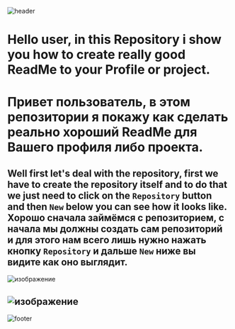 ![header](https://capsule-render.vercel.app/api?type=waving&height=100&color=A3DCBE)
# Hello user, in this Repository i show you how to create really good ReadMe to your Profile or project.
# Привет пользователь, в этом репозитории я покажу как сделать реально хороший ReadMe для Вашего профиля либо проекта.
Well first let's deal with the repository, first we have to create the repository itself and to do that we just need to click on the `Repository` button and then `New` below you can see how it looks like.
Хорошо сначала займёмся с репозиторием, с начала мы должны создать сам репозиторий и для этого нам всего лишь нужно нажать кнопку `Repository` и дальше `New` ниже вы видите как оно выглядит.
-----
![изображение](https://github.com/user-attachments/assets/da935582-a017-4d77-b52c-b80d8ea3ebb1)

![изображение](https://github.com/user-attachments/assets/0b41b6d9-8cb6-4109-9a18-e36f49e77749)
-----
![footer](https://capsule-render.vercel.app/api?type=waving&height=100&color=A3DCBE&section=footer)
